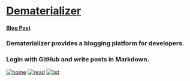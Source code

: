[Dematerializer](http://dematerializer.zolmeister.com/)
=======================================================
#### [Blog Post](http://www.zolmeister.com/2014/02/dematerializer-blogging-for-developers.html)
### Dematerializer provides a blogging platform for developers.
### Login with GitHub and write posts in Markdown.

[![home](https://raw2.github.com/Zolmeister/dematerializer/master/publish/home.png)](http://dematerializer.zolmeister.com/)
[![read](https://raw2.github.com/Zolmeister/dematerializer/master/publish/read.png)](http://dematerializer.zolmeister.com/)
[![list](https://raw2.github.com/Zolmeister/dematerializer/master/publish/list.png)](http://dematerializer.zolmeister.com/)
